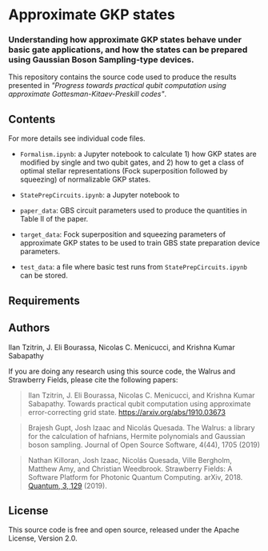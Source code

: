 # Approximate GKP states

### Understanding how approximate GKP states behave under basic gate applications, and how the states can be prepared using Gaussian Boson Sampling-type devices.


This repository contains the source code used to produce the results presented in *"Progress towards practical qubit computation using approximate Gottesman-Kitaev-Preskill codes"*.

## Contents

For more details see individual code files.

* `Formalism.ipynb`: a Jupyter notebook to calculate 1) how GKP states are modified by single and two qubit gates, and 2) how to get a class of optimal stellar representations (Fock superposition followed by squeezing) of normalizable GKP states.

* `StatePrepCircuits.ipynb`: a Jupyter notebook to

* `paper_data`: GBS circuit parameters used to produce the quantities in Table II of the paper.

* `target_data`: Fock superposition and squeezing parameters of approximate GKP states to be used to train GBS state preparation device parameters.

* `test_data`: a file where basic test runs from `StatePrepCircuits.ipynb` can be stored.

## Requirements



## Authors

Ilan Tzitrin, J. Eli Bourassa, Nicolas C. Menicucci, and Krishna Kumar Sabapathy

If you are doing any research using this source code, the Walrus and Strawberry Fields, please cite the following papers:

> Ilan Tzitrin, J. Eli Bourassa, Nicolas C. Menicucci, and Krishna Kumar Sabapathy. Towards practical qubit computation using approximate error-correcting grid state. https://arxiv.org/abs/1910.03673

> Brajesh Gupt, Josh Izaac and Nicolás Quesada. The Walrus: a library for the calculation of hafnians, Hermite polynomials and Gaussian boson sampling. Journal of Open Source Software, 4(44), 1705 (2019)

> Nathan Killoran, Josh Izaac, Nicolás Quesada, Ville Bergholm, Matthew Amy, and Christian Weedbrook. Strawberry Fields: A Software Platform for Photonic Quantum Computing. arXiv, 2018. [Quantum, 3, 129](https://quantum-journal.org/papers/q-2019-03-11-129/) (2019).

## License

This source code is free and open source, released under the Apache License, Version 2.0.
